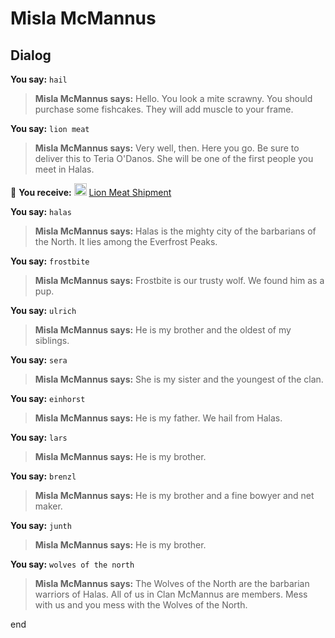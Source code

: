 # Misla McMannus
## Dialog

**You say:** `hail`



>**Misla McMannus says:** Hello. You look a mite scrawny. You should purchase some fishcakes. They will add muscle to your frame.

**You say:** `lion meat`



>**Misla McMannus says:** Very well, then. Here you go. Be sure to deliver this to Teria O'Danos. She will be one of the first people you meet in Halas.


 &#127873; **You receive:**  <img style="background:url(/static/icons/blank_slot.gif);width:20px;height:20px;" src="/static/icons/item_609.png" alt="" /> <a
                                href="/item/13961" data-url="13961" class="tooltip-link link">Lion Meat Shipment</a>

**You say:** `halas`





>**Misla McMannus says:** Halas is the mighty city of the barbarians of the North. It lies among the Everfrost Peaks.

**You say:** `frostbite`



>**Misla McMannus says:** Frostbite is our trusty wolf. We found him as a pup.



**You say:** `ulrich`



>**Misla McMannus says:** He is my brother and the oldest of my siblings.

**You say:** `sera`



>**Misla McMannus says:** She is my sister and the youngest of the clan.

**You say:** `einhorst`



>**Misla McMannus says:** He is my father. We hail from Halas.

**You say:** `lars`



>**Misla McMannus says:** He is my brother.

**You say:** `brenzl`



>**Misla McMannus says:** He is my brother and a fine bowyer and net maker.

**You say:** `junth`



>**Misla McMannus says:** He is my brother.





**You say:** `wolves of the north`




>**Misla McMannus says:** The Wolves of the North are the barbarian warriors of Halas. All of us in Clan McMannus are members. Mess with us and you mess with the Wolves of the North.

end

